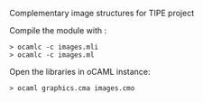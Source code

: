 Complementary image structures for TIPE project

Compile the module with :
```shell
> ocamlc -c images.mli
> ocamlc -c images.ml
```

Open the libraries in oCAML instance:
```shell
> ocaml graphics.cma images.cmo
```
